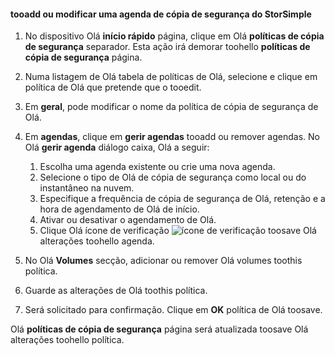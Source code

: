 
<!--author=SharS last changed: 9/15/15-->

#### <a name="tooadd-or-modify-a-storsimple-backup-schedule"></a>tooadd ou modificar uma agenda de cópia de segurança do StorSimple
1. No dispositivo Olá **início rápido** página, clique em Olá **políticas de cópia de segurança** separador. Esta ação irá demorar toohello **políticas de cópia de segurança** página.
2. Numa listagem de Olá tabela de políticas de Olá, selecione e clique em política de Olá que pretende que o tooedit.
3. Em **geral**, pode modificar o nome da política de cópia de segurança de Olá.
4. Em **agendas**, clique em **gerir agendas** tooadd ou remover agendas. No Olá **gerir agenda** diálogo caixa, Olá a seguir:
   
   1. Escolha uma agenda existente ou crie uma nova agenda.
   2. Selecione o tipo de Olá de cópia de segurança como local ou do instantâneo na nuvem.
   3. Especifique a frequência de cópia de segurança de Olá, retenção e a hora de agendamento de Olá de início.
   4. Ativar ou desativar o agendamento de Olá.
   5. Clique Olá ícone de verificação ![ícone de verificação](./media/storsimple-add-modify-backup-schedule/HCS_CheckIcon-include.png) toosave Olá alterações toohello agenda.
5. No Olá **Volumes** secção, adicionar ou remover Olá volumes toothis política.
6. Guarde as alterações de Olá toothis política.
7. Será solicitado para confirmação. Clique em **OK** política de Olá toosave.

Olá **políticas de cópia de segurança** página será atualizada toosave Olá alterações toohello política.

